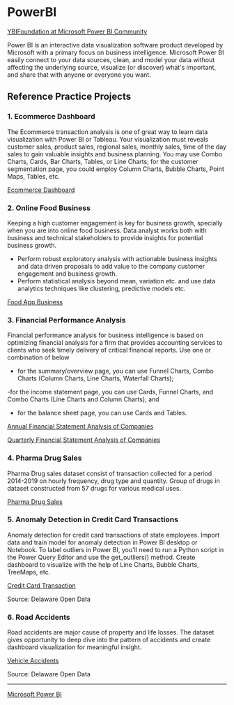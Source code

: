 # **PowerBI**

[YBIFoundation at Microsoft Power BI Community](https://community.powerbi.com/t5/user/viewprofilepage/user-id/520897)

Power BI is an interactive data visualization software product developed by Microsoft with a primary focus on business intelligence. Microsoft Power BI easily connect to your data sources, clean, and model your data without affecting the underlying source, visualize (or discover) what's important, and share that with anyone or everyone you want.

## **Reference Practice Projects**

### 1. **Ecommerce Dashboard**

The Ecommerce transaction analysis is one of great way to learn data visualization with Power BI or Tableau. Your visualization must reveals customer sales, product sales, regional sales, monthly sales, time of the day sales to gain valuable insights and business planning. You may use Combo Charts, Cards, Bar Charts, Tables, or Line Charts; for the customer segmentation page, you could employ Column Charts, Bubble Charts, Point Maps, Tables, etc.

[Ecommerce Dashboard](https://www.kaggle.com/datasets/ybifoundation/ecommerce-visualization)

### 2. **Online Food Business**
Keeping a high customer engagement is key for business growth, specially when you are into online food business. Data analyst works both with business and technical stakeholders to provide insights for potential business growth.

- Perform robust exploratory analysis with actionable business insights and data driven proposals to add value to the company customer engagement and business growth.
- Perform statistical analysis beyond mean, variation etc. and use data analytics techniques like clustering, predictive models etc.

[Food App Business](https://www.kaggle.com/datasets/ybifoundation/food-app-business)

### 3. **Financial Performance Analysis**

Financial performance analysis for business intelligence is based on optimizing financial analysis for a firm that provides accounting services to clients who seek timely delivery of critical financial reports. Use one or combination of below

- for the summary/overview page, you can use Funnel Charts, Combo Charts (Column Charts, Line Charts, Waterfall Charts); 

-for the income statement page, you can use Cards, Funnel Charts, and Combo Charts (Line Charts and Column Charts); and

- for the balance sheet page, you can use Cards and Tables.

[Annual Financial Statement Analysis of Companies](https://github.com/YBIFoundation/PowerBI/blob/main/FinancialStatementAnalysis-Annual.xlsx)

[Quarterly Financial Statement Analysis of Companies](https://github.com/YBIFoundation/PowerBI/blob/main/FinancialStatementAnalysis-Quaterly.xlsx)

### 4. **Pharma Drug Sales**

Pharma Drug sales dataset consist of transaction collected for a period 2014-2019 on hourly frequency, drug type and quantity. Group of drugs in dataset constructed from 57 drugs for various medical uses.

[Pharma Drug Sales](https://www.kaggle.com/datasets/ybifoundation/pharma-drug-sales)


### 5. **Anomaly Detection in Credit Card Transactions**

Anomaly detection for credit card transactions of state employees. Import data and train model for anomaly detection in Power BI desktop or Notebook. To label outliers in Power BI, you'll need to run a Python script in the Power Query Editor and use the get_outliers() method. Create dashboard to visualize with the help of Line Charts, Bubble Charts, TreeMaps, etc.

[Credit Card Transaction](https://www.kaggle.com/datasets/ybifoundation/credit-card-transaction)

Source: Delaware Open Data

### 6. **Road Accidents**

Road accidents are major cause of property and life losses. The dataset gives opportunity to deep dive into the pattern of accidents and create dashboard visualization for meaningful insight.

[Vehicle Accidents](https://www.kaggle.com/datasets/ybifoundation/vehicle-accident)

Source: Delaware Open Data

---


[Microsoft Power BI](https://learn.microsoft.com/en-us/training/modules/introduction-power-bi/)
